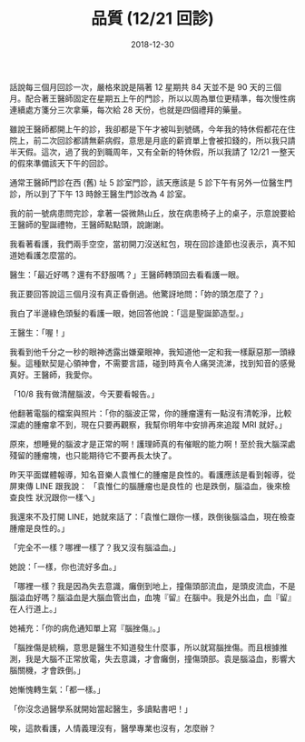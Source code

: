 ﻿---
layout: post
title: 品質 (12/21 回診)
date: 2018-12-30
category: [誌]
tags: [看護, 看病]
---


話說每三個月回診一次，嚴格來說是隔著 12 星期共 84 天並不是 90 天的三個月。配合著王醫師固定在星期五上午的門診，所以以周為單位更精準，每次慢性病連續處方箋分三次拿藥，每次給 28 天份，也就是四個禮拜的藥量。

<!--more-->

雖說王醫師都開上午的診，我卻都是下午才被叫到號碼，今年我的特休假都花在住院上，前二次回診都請無薪病假，意思是月底的薪資單上會被扣錢的，所以我只請半天假。這次，過了我的到職周年，又有全新的特休假，所以我請了 12/21 一整天的假來準備該天下午的回診。

 通常王醫師門診在西 (舊) 址 5 診室門診，該天應該是 5 診下午有另外一位醫生門診，所以到了下午 13 時餘王醫生門診改為 4 診室。

我的前一號病患問完診，拿著一袋微熱山丘，放在病患椅子上的桌子，示意說要給王醫師的聖誕禮物，王醫師點點頭，說謝謝。

我看著看護，我們兩手空空，當初開刀沒送紅包，現在回診逢節也沒表示，真不知道她看護怎麼當的。

醫生：「最近好嗎？還有不舒服嗎？」王醫師轉頭回去看看護一眼。

我正要回答說這三個月沒有真正昏倒過。他驚訝地問：「妳的頭怎麼了？」

我白了半邊綠色頭髮的看護一眼，她回答他說：「這是聖誕節造型。」

王醫生：「喔！」

我看到他千分之一秒的眼神透露出嫌棄眼神，我知道他一定和我一樣厭惡那一頭綠髮。這種默契是心領神會，不需要言語，碰到時真令人痛哭流涕，找到知音的感覺真好。王醫師，我愛你。

「10/8 我有做清醒腦波，今天要看報告。」

他翻著電腦的檔案與照片：「你的腦波正常，你的腫瘤還有一點沒有清乾淨，比較深處的腫瘤拿不到，現在只要再觀察，我幫你明年中安排再來追蹤 MRI 就好。」

原來，想睡覺的腦波才是正常的啊！護理師真的有催眠的能力啊！至於我大腦深處殘留的腫瘤塊，也只能期待它不要再長太快了。

昨天平面媒體報導，知名音樂人袁惟仁的腫瘤是良性的。看護應該是看到報導，從屏東傳 LINE 跟我說：
 「袁惟仁的腦腫瘤也是良性的
 也是跌倒，腦溢血，後來檢查良性
 狀況跟你一樣ㄟ」

我還來不及打開 LINE，她就來話了：「袁惟仁跟你一樣，跌倒後腦溢血，現在檢查腫瘤是良性的。」

「完全不一樣？哪裡一樣了？我又沒有腦溢血。」

她說：「一樣，你也流好多血。」

「哪裡一樣？我是因為失去意識，癱倒到地上，撞傷頭部流血，是頭皮流血，不是腦溢血好嗎？腦溢血是大腦血管出血，血塊『留』在腦中。我是外出血，血『留』在人行道上。」

她補充：「你的病危通知單上寫『腦挫傷』。」

「腦挫傷是統稱，意思是醫生不知道發生什麼事，所以就寫腦挫傷。而且根據推測，我是大腦不正常放電，失去意識，才會癱倒，撞傷頭部。袁是腦溢血，影響大腦關機，才會跌倒。」

她慚愧轉生氣：「都一樣。」

「你沒念過醫學系就開始當起醫生，多讀點書吧！」

唉，這款看護，人情義理沒有，醫學專業也沒有，怎麼辦？
